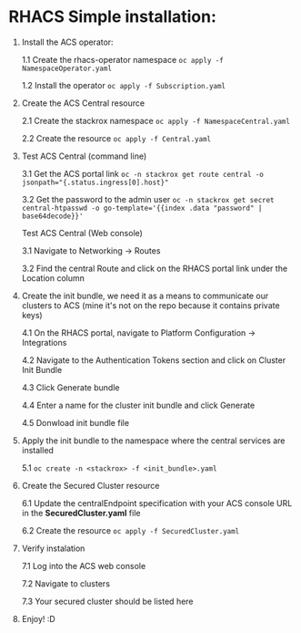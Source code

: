 # **RHACS Simple installation:**

1. Install the ACS operator:
   
    1.1 Create the rhacs-operator namespace `oc apply -f NamespaceOperator.yaml`
   
    1.2 Install the operator `oc apply -f Subscription.yaml`

2. Create the ACS Central resource
   
    2.1 Create the stackrox namespace `oc apply -f NamespaceCentral.yaml`
   
    2.2 Create the resource `oc apply -f Central.yaml`

3. Test ACS Central (command line)
   
    3.1 Get the ACS portal link `oc -n stackrox get route central -o jsonpath="{.status.ingress[0].host}"` 
   
    3.2 Get the password to the admin user `oc -n stackrox get secret central-htpasswd -o go-template='{{index .data "password" | base64decode}}'` 
   
   Test ACS Central (Web console)
   
    3.1 Navigate to Networking → Routes
   
    3.2 Find the central Route and click on the RHACS portal link under the Location column

4. Create the init bundle, we need it as a means to communicate our clusters to ACS (mine it's not on the repo because it contains private keys)
   
    4.1 On the RHACS portal, navigate to Platform Configuration → Integrations
   
    4.2 Navigate to the Authentication Tokens section and click on Cluster Init Bundle
   
    4.3 Click Generate bundle
   
    4.4 Enter a name for the cluster init bundle and click Generate
   
    4.5 Donwload init bundle file

5. Apply the init bundle to the namespace where the central services are installed
   
    5.1 `oc create -n <stackrox> -f <init_bundle>.yaml`

6. Create the Secured Cluster resource
   
    6.1 Update the centralEndpoint specification with your ACS console URL in the **SecuredCluster.yaml** file
    
    6.2 Create the resource `oc apply -f SecuredCluster.yaml`
   
7. Verify instalation
   
    7.1 Log into the ACS web console
    
    7.2 Navigate to clusters
    
    7.3 Your secured cluster should be listed here

8. Enjoy! :D
